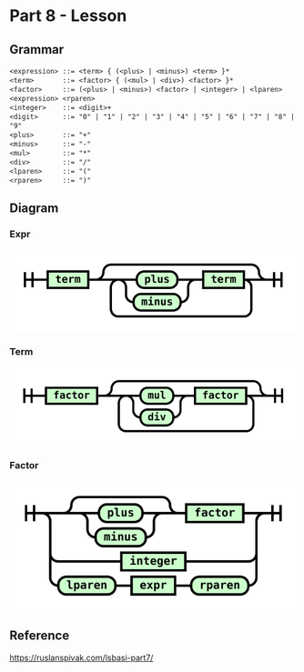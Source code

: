 # Part 8 - Lesson

## Grammar

```ebnf
<expression> ::= <term> { (<plus> | <minus>) <term> }*
<term>       ::= <factor> { (<mul> | <div>) <factor> }*
<factor>     ::= (<plus> | <minus>) <factor> | <integer> | <lparen> <expression> <rparen>
<integer>    ::= <digit>+
<digit>      ::= "0" | "1" | "2" | "3" | "4" | "5" | "6" | "7" | "8" | "9"
<plus>       ::= "+"
<minus>      ::= "-"
<mul>        ::= "*"
<div>        ::= "/"
<lparen>     ::= "("
<rparen>     ::= ")"
```

## Diagram

### Expr

![](diagram1.svg)

### Term

![](diagram2.svg)

### Factor

![](diagram3.svg)

## Reference

https://ruslanspivak.com/lsbasi-part7/
